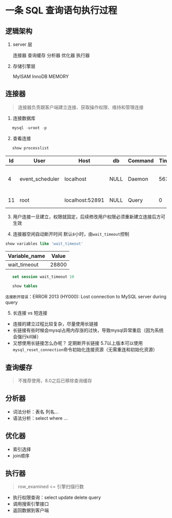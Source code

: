 # 一条 SQL 查询语句执行过程

## 逻辑架构

1. server 层
   
   连接器 查询缓存 分析器 优化器 执行器

2. 存储引擎层
   
   MyISAM InnoDB MEMORY

## 连接器

> 连接器负责跟客户端建立连接、获取操作权限、维持和管理连接

1. 连接数据库
  
```SQL  
   mysql -uroot -p
```

2. 查看连接
  
```SQL
   show processlist
```

| Id | User            | Host            | db   | Command | Time | State                  | Info             |
|----|-----------------|-----------------|------|---------|------|------------------------|------------------|
|  4 | event_scheduler | localhost       | NULL | Daemon  | 5635 | Waiting on empty queue | NULL             |
| 11 | root            | localhost:52891 | NULL | Query   |    0 | starting               | show processlist |

3. 用户连接一旦建立，权限就固定，后续修改用户权限必须重新建立连接后方可生效
  
4. 连接器空闲自动断开时间 默认`8`小时，由`wait_timeout`控制
  
```SQL  
show variables like 'wait_timeout'
```

| Variable_name | Value |
|---------------|-------|
| wait_timeout  | 28800 |

```SQL
   set session wait_timeout 10
```

```SQL
   show tables 
```

`连接断开错误`：ERROR 2013 (HY000): Lost connection to MySQL server during query

5. 长连接 vs 短连接
   
* 连接的建立过程比较复杂，尽量使用长链接
* 长链接有些时候会mysql占用内存涨的过快，导致mysql异常重启（因为系统会强行kill掉）
* 又想使用长链接怎么办呢？
   定期断开长链接
   5.7以上版本可以使用`mysql_reset_connection`命令初始化连接资源（无需重连和初始化资源）

## 查询缓存

> 不推荐使用，8.0之后已移除查询缓存

## 分析器

* 词法分析：表名 列名...
* 语法分析：select where ...

## 优化器

* 索引选择
* join顺序

## 执行器

> row_examined <= 引擎扫描行数

* 执行权限查询：select update delete query
* 调用搜索引擎接口
* 返回数据到客户端

